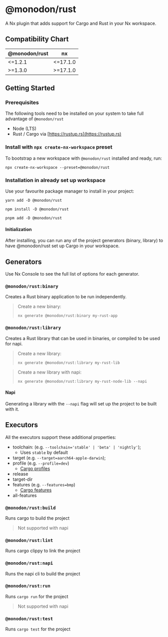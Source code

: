 # @monodon/rust

A Nx plugin that adds support for Cargo and Rust in your Nx workspace.

## Compatibility Chart
|@monodon/rust|nx|
|---|---
|<=1.2.1|<=17.1.0|
|>=1.3.0|>=17.1.0|


## Getting Started

### Prerequisites
The following tools need to be installed on your system to take full advantage of `@monodon/rust`
* Node (LTS)
* Rust / Cargo via [https://rustup.rs](https://rustup.rs)

### Install with `npx create-nx-workspace` preset
To bootstrap a new workspace with `@monodon/rust` installed and ready, run:

```shell
npx create-nx-workspace --preset=@monodon/rust
```

### Installation in already set up workspace
Use your favourite package manager to install in your project:

```shell
yarn add -D @monodon/rust
```

```shell
npm install -D @monodon/rust
```

```shell
pnpm add -D @monodon/rust
```

#### Initialization

After installing, you can run any of the project generators (binary, library) to have @monodon/rust set up Cargo in your workspace.

## Generators
Use Nx Console to see the full list of options for each generator.

### `@monodon/rust:binary`
Creates a Rust binary application to be run independently.

> Create a new binary:
> ```shell
> nx generate @monodon/rust:binary my-rust-app
> ```

### `@monodon/rust:library`
Creates a Rust library that can be used in binaries, or compiled to be used for napi.

> Create a new library:
> ```shell
> nx generate @monodon/rust:library my-rust-lib
> ```

> Create a new library with napi:
> ```shell
> nx generate @monodon/rust:library my-rust-node-lib --napi
> ```

#### Napi
Generating a library with the `--napi` flag will set up the project to be built with it.

## Executors
All the executors support these additional properties:
* toolchain: (e.g. `--toolchain='stable' | 'beta' | 'nightly'`);
  * Uses `stable` by default
* target (e.g. `--target=aarch64-apple-darwin`);
* profile (e.g. `--profile=dev`)
  * [Cargo profiles](https://doc.rust-lang.org/cargo/reference/profiles.html)
* release
* target-dir
* features (e.g. `--features=bmp`)
  * [Cargo features](https://doc.rust-lang.org/cargo/reference/features.html)
* all-features

### `@monodon/rust:build`
Runs cargo to build the project
> Not supported with napi

### `@monodon/rust:lint`
Runs cargo clippy to link the project

### `@monodon/rust:napi`
Runs the napi cli to build the project

### `@monodon/rust:run`
Runs `cargo run` for the project
> Not supported with napi

### `@monodon/rust:test`
Runs `cargo test` for the project

